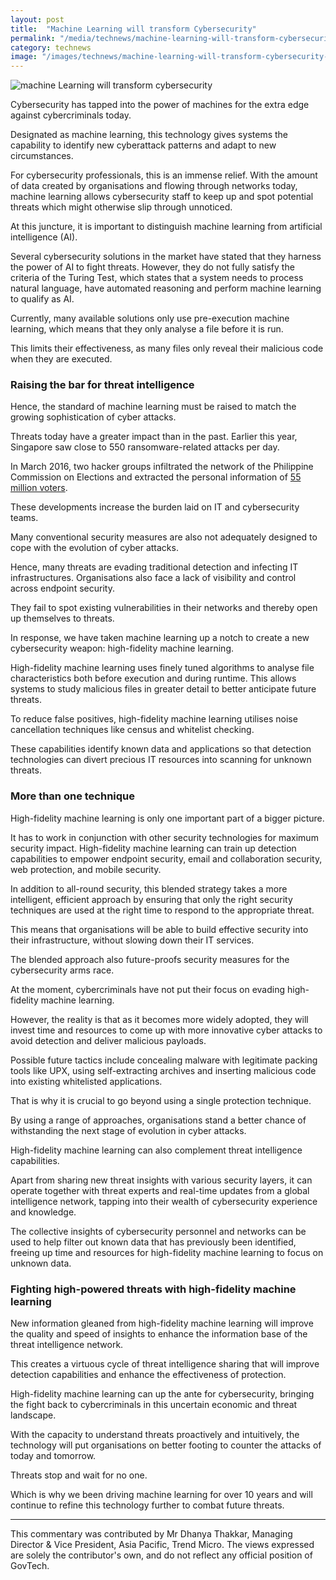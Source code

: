 ```yaml
---
layout: post
title:  "Machine Learning will transform Cybersecurity"
permalink: "/media/technews/machine-learning-will-transform-cybersecurity"
category: technews
image: "/images/technews/machine-learning-will-transform-cybersecurity-part-1.png"
---
```


![machine Learning will transform cybersecurity]({{site.baseurl}}/images/technews/machine-learning-will-transform-cybersecurity-part-1.png)

Cybersecurity has tapped into the power of machines for the extra edge against cybercriminals today.

Designated as machine learning, this technology gives systems the capability to identify new cyberattack patterns and adapt to new circumstances.


For cybersecurity professionals, this is an immense relief. With the amount of data created by organisations and flowing through networks today, machine learning allows cybersecurity staff to keep up and spot potential threats which might otherwise slip through unnoticed.

At this juncture, it is important to distinguish machine learning from artificial intelligence (AI).

Several cybersecurity solutions in the market have stated that they harness the power of AI to fight threats. However, they do not fully satisfy the criteria of the Turing Test, which states that a system needs to process natural language, have automated reasoning and perform machine learning to qualify as AI.

Currently, many available solutions only use pre-execution machine learning, which means that they only analyse a file before it is run.

This limits their effectiveness, as many files only reveal their malicious code when they are executed.

### **Raising the bar for threat intelligence**
Hence, the standard of machine learning must be raised to match the growing sophistication of cyber attacks.

Threats today have a greater impact than in the past. Earlier this year, Singapore saw close to 550 ransomware-related attacks per day.

In March 2016, two hacker groups infiltrated the network of the Philippine Commission on Elections and extracted the personal information of [55 million voters](https://www.enterpriseinnovation.net/article/worst-government-data-breaches-2015-2016-1273457573?utm_source=silverpop&utm_medium=newsletter&utm_campaign=EIDaily_enews?utm_source=silverpop&utm_medium=newsletter&utm_campaign=EIDaily_enews).

These developments increase the burden laid on IT and cybersecurity teams.

Many conventional security measures are also not adequately designed to cope with the evolution of cyber attacks.

Hence, many threats are evading traditional detection and infecting IT infrastructures. Organisations also face a lack of visibility and control across endpoint security.

They fail to spot existing vulnerabilities in their networks and thereby open up themselves to threats.  

In response, we have taken machine learning up a notch to create a new cybersecurity weapon: high-fidelity machine learning.

High-fidelity machine learning uses finely tuned algorithms to analyse file characteristics both before execution and during runtime. This allows systems to study malicious files in greater detail to better anticipate future threats.

To reduce false positives, high-fidelity machine learning utilises noise cancellation techniques like census and whitelist checking.

These capabilities identify known data and applications so that detection technologies can divert precious IT resources into scanning for unknown threats.  

### **More than one technique**
High-fidelity machine learning is only one important part of a bigger picture.

It has to work in conjunction with other security technologies for maximum security impact. High-fidelity machine learning can train up detection capabilities to empower endpoint security, email and collaboration security, web protection, and mobile security.

In addition to all-round security, this blended strategy takes a more intelligent, efficient approach by ensuring that only the right security techniques are used at the right time to respond to the appropriate threat.

This means that organisations will be able to build effective security into their infrastructure, without slowing down their IT services.

The blended approach also future-proofs security measures for the cybersecurity arms race.

At the moment, cybercriminals have not put their focus on evading high-fidelity machine learning.

However, the reality is that as it becomes more widely adopted, they will invest time and resources to come up with more innovative cyber attacks to avoid detection and deliver malicious payloads.

Possible future tactics include concealing malware with legitimate packing tools like UPX, using self-extracting archives and inserting malicious code into existing whitelisted applications.

That is why it is crucial to go beyond using a single protection technique.

By using a range of approaches, organisations stand a better chance of withstanding the next stage of evolution in cyber attacks.

High-fidelity machine learning can also complement threat intelligence capabilities.

Apart from sharing new threat insights with various security layers, it can operate together with threat experts and real-time updates from a global intelligence network, tapping into their wealth of cybersecurity experience and knowledge.

The collective insights of cybersecurity personnel and networks can be used to help filter out known data that has previously been identified, freeing up time and resources for high-fidelity machine learning to focus on unknown data.

### **Fighting high-powered threats with high-fidelity machine learning**
New information gleaned from high-fidelity machine learning will improve the quality and speed of insights to enhance the information base of the threat intelligence network.

This creates a virtuous cycle of threat intelligence sharing that will improve detection capabilities and enhance the effectiveness of protection.

High-fidelity machine learning can up the ante for cybersecurity, bringing the fight back to cybercriminals in this uncertain economic and threat landscape.

With the capacity to understand threats proactively and intuitively, the technology will put organisations on better footing to counter the attacks of today and tomorrow.

Threats stop and wait for no one.

Which is why we been driving machine learning for over 10 years and will continue to refine this technology further to combat future threats.

---

This commentary was contributed by Mr Dhanya Thakkar, Managing Director & Vice President, Asia Pacific, Trend Micro. The views expressed are solely the contributor's own, and do not reflect any official position of GovTech.
